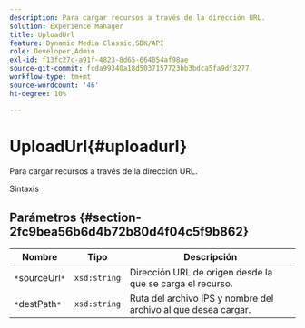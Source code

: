 ```yaml
---
description: Para cargar recursos a través de la dirección URL.
solution: Experience Manager
title: UploadUrl
feature: Dynamic Media Classic,SDK/API
role: Developer,Admin
exl-id: f13fc27c-a91f-4823-8d65-664854af98ae
source-git-commit: fcda99340a18d5037157723bb3bdca5fa9df3277
workflow-type: tm+mt
source-wordcount: '46'
ht-degree: 10%

---
```


# UploadUrl{#uploadurl}

Para cargar recursos a través de la dirección URL.

Sintaxis

## Parámetros {#section-2fc9bea56b6d4b72b80d4f04c5f9b862}

| Nombre | Tipo | Descripción |
|---|---|---|
| `*`sourceUrl`*` | `xsd:string` | Dirección URL de origen desde la que se carga el recurso. |
| `*`destPath`*` | `xsd:string` | Ruta del archivo IPS y nombre del archivo al que desea cargar. |
